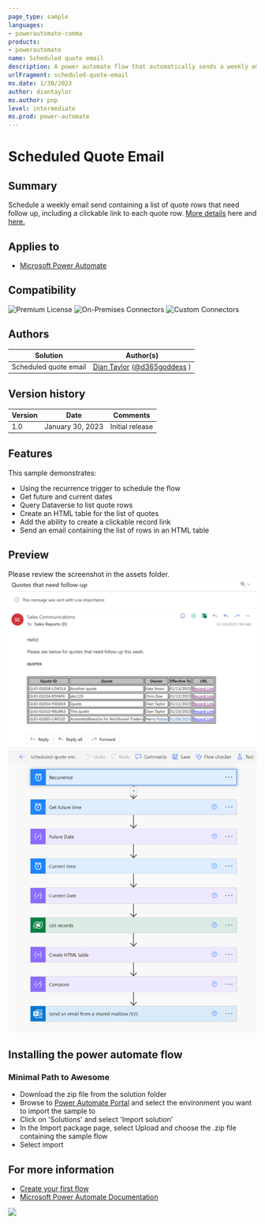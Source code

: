 ```yaml
---
page_type: sample
languages:
- powerautomate-comma
products:
- powerautomate
name: Scheduled quote email
description: A power automate flow that automatically sends a weekly email with quote details
urlFragment: scheduled-quote-email
ms.date: 1/30/2023
author: diantaylor
ms.author: pnp
level: intermediate
ms.prod: power-automate
---
```


# Scheduled Quote Email

## Summary

Schedule a weekly email send containing a list of quote rows that need follow up, including a clickable link to each quote row. [More details](https://d365goddess.com/schedule-weekly-email-with-quote-details-and-hyperlink-part-1/) here and [here.](https://d365goddess.com/schedule-weekly-email-with-quote-details-and-hyperlink-part-2/)

## Applies to

* [Microsoft Power Automate](https://learn.microsoft.com/en-us/power-automate/)

## Compatibility


![Premium License](https://img.shields.io/badge/Premium%20License-Required-red.svg "Premium Power Automate license required")
![On-Premises Connectors](https://img.shields.io/badge/On--Premises%20Connectors-No-green.svg "Does not use on-premise connectors")
![Custom Connectors](https://img.shields.io/badge/Custom%20Connectors-Not%20Required-green.svg "Does not use custom connectors")

## Authors

Solution|Author(s)
--------|---------
Scheduled quote email | [Dian Taylor](https://github.com/d365goddess) ([@d365goddess](https://www.twitter.com/d365goddess) )

## Version history

Version|Date|Comments
-------|----|--------
1.0|January 30, 2023|Initial release


## Features

This sample demonstrates:

* Using the recurrence trigger to schedule the flow
* Get future and current dates 
* Query Dataverse to list quote rows
* Create an HTML table for the list of quotes
* Add the ability to create a clickable record link
* Send an email containing the list of rows in an HTML table 

## Preview
Please review the screenshot in the assets folder.
![Preview](./assets/emailmessage.png)  
![Preview](./assets/scheduledquoteemailflow.png)  

## Installing the power automate flow
### Minimal Path to Awesome

* Download the zip file from the solution folder
* Browse to [Power Automate Portal](https://make.powerautomate.com) and select the environment you want to import the sample to
* Click on 'Solutions' and select 'Import solution'
* In the Import package page, select Upload and choose the .zip file containing the sample flow
* Select import



## For more information

- [Create your first flow](https://docs.microsoft.com/en-us/power-automate/getting-started#create-your-first-flow)
- [Microsoft Power Automate Documentation](https://learn.microsoft.com/en-us/power-automate/)

<img src="https://telemetry.sharepointpnp.com/powerautomate-samples/samples/ScheduledQuoteEmail" />
